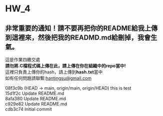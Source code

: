 # HW_4

##  非常重要的通知！請不要再把你的README給我上傳到這裡來，然後把我的READMD.md給刪掉，我會生氣。 
這是作業四繳交處   
**請勿將.C檔程式碼上傳在此，請上傳在你在組織中的repo當中!**   
這裡只負責上傳你的hash，請上傳到**hash.txt**當中      
如有任何問題請聯繫:hantingsu@gmail.com   

08f3c9b (HEAD -> main, origin/main, origin/HEAD) this is test   
15d1f2c Update README.md   
8afa380 Update README.md   
c929e82 Update README.md   
cdb3c74 Initial commit   

